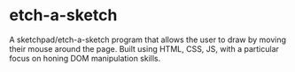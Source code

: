 # etch-a-sketch
A sketchpad/etch-a-sketch program that allows the user to draw by
moving their mouse around the page. Built using HTML, CSS, JS, with a particular focus on honing DOM manipulation skills.